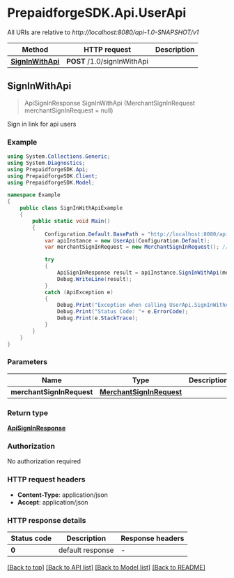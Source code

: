 # PrepaidforgeSDK.Api.UserApi

All URIs are relative to *http://localhost:8080/api-1.0-SNAPSHOT/v1*

Method | HTTP request | Description
------------- | ------------- | -------------
[**SignInWithApi**](UserApi.md#signinwithapi) | **POST** /1.0/signInWithApi | 



## SignInWithApi

> ApiSignInResponse SignInWithApi (MerchantSignInRequest merchantSignInRequest = null)



Sign in link for api users

### Example

```csharp
using System.Collections.Generic;
using System.Diagnostics;
using PrepaidforgeSDK.Api;
using PrepaidforgeSDK.Client;
using PrepaidforgeSDK.Model;

namespace Example
{
    public class SignInWithApiExample
    {
        public static void Main()
        {
            Configuration.Default.BasePath = "http://localhost:8080/api-1.0-SNAPSHOT/v1";
            var apiInstance = new UserApi(Configuration.Default);
            var merchantSignInRequest = new MerchantSignInRequest(); // MerchantSignInRequest |  (optional) 

            try
            {
                ApiSignInResponse result = apiInstance.SignInWithApi(merchantSignInRequest);
                Debug.WriteLine(result);
            }
            catch (ApiException e)
            {
                Debug.Print("Exception when calling UserApi.SignInWithApi: " + e.Message );
                Debug.Print("Status Code: "+ e.ErrorCode);
                Debug.Print(e.StackTrace);
            }
        }
    }
}
```

### Parameters


Name | Type | Description  | Notes
------------- | ------------- | ------------- | -------------
 **merchantSignInRequest** | [**MerchantSignInRequest**](MerchantSignInRequest.md)|  | [optional] 

### Return type

[**ApiSignInResponse**](ApiSignInResponse.md)

### Authorization

No authorization required

### HTTP request headers

- **Content-Type**: application/json
- **Accept**: application/json

### HTTP response details
| Status code | Description | Response headers |
|-------------|-------------|------------------|
| **0** | default response |  -  |

[[Back to top]](#)
[[Back to API list]](../README.md#documentation-for-api-endpoints)
[[Back to Model list]](../README.md#documentation-for-models)
[[Back to README]](../README.md)

